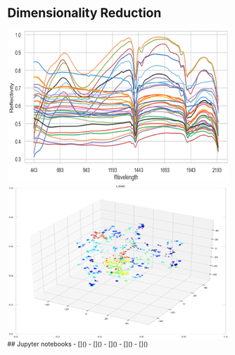 # Dimensionality Reduction
<img src="dim_lines.png" height="350" width = "1000">
<img src="dim_points.png" height="350" width = "1000">
## Jupyter notebooks
- []()
- []()
- []()
- []()
- []()

